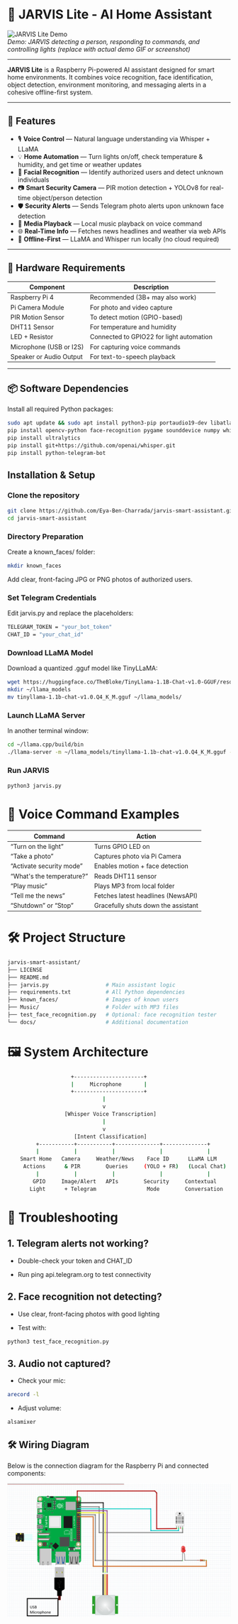 # 🤖 JARVIS Lite - AI Home Assistant

![JARVIS Lite Demo](demo.gif)  
*Demo: JARVIS detecting a person, responding to commands, and controlling lights (replace with actual demo GIF or screenshot)*

---

**JARVIS Lite** is a Raspberry Pi-powered AI assistant designed for smart home environments. It combines voice recognition, face identification, object detection, environment monitoring, and messaging alerts in a cohesive offline-first system.

---

## 🚀 Features

- 🎙️ **Voice Control** — Natural language understanding via Whisper + LLaMA
- 💡 **Home Automation** — Turn lights on/off, check temperature & humidity, and get time or weather updates
- 👤 **Facial Recognition** — Identify authorized users and detect unknown individuals
- 📷 **Smart Security Camera** — PIR motion detection + YOLOv8 for real-time object/person detection
- 🛡️ **Security Alerts** — Sends Telegram photo alerts upon unknown face detection
- 🎵 **Media Playback** — Local music playback on voice command
- 🌐 **Real-Time Info** — Fetches news headlines and weather via web APIs
- 🔌 **Offline-First** — LLaMA and Whisper run locally (no cloud required)

---

## 🧰 Hardware Requirements

| Component                  | Description                                |
|---------------------------|--------------------------------------------|
| Raspberry Pi 4            | Recommended (3B+ may also work)            |
| Pi Camera Module          | For photo and video capture                |
| PIR Motion Sensor         | To detect motion (GPIO-based)              |
| DHT11 Sensor              | For temperature and humidity               |
| LED + Resistor            | Connected to GPIO22 for light automation   |
| Microphone (USB or I2S)   | For capturing voice commands               |
| Speaker or Audio Output   | For text-to-speech playback                |

---

## 📦 Software Dependencies

Install all required Python packages:

```bash
sudo apt update && sudo apt install python3-pip portaudio19-dev libatlas-base-dev espeak ffmpeg
pip install opencv-python face-recognition pygame sounddevice numpy whisper pyttsx3 requests gpiozero pillow adafruit-circuitpython-dht
pip install ultralytics
pip install git+https://github.com/openai/whisper.git
pip install python-telegram-bot
```
##  Installation & Setup
### Clone the repository

```bash
git clone https://github.com/Eya-Ben-Charrada/jarvis-smart-assistant.git
cd jarvis-smart-assistant
```
### Directory Preparation
Create a known_faces/ folder:
```bash
mkdir known_faces
```
Add clear, front-facing JPG or PNG photos of authorized users.

### Set Telegram Credentials
Edit jarvis.py and replace the placeholders: 
```bash
TELEGRAM_TOKEN = "your_bot_token"
CHAT_ID = "your_chat_id"
```

### Download LLaMA Model
Download a quantized .gguf model like TinyLLaMA:
```bash
wget https://huggingface.co/TheBloke/TinyLlama-1.1B-Chat-v1.0-GGUF/resolve/main/tinyllama-1.1b-chat-v1.0.Q4_K_M.gguf
mkdir ~/llama_models
mv tinyllama-1.1b-chat-v1.0.Q4_K_M.gguf ~/llama_models/
```

### Launch LLaMA Server
In another terminal window:
```bash
cd ~/llama.cpp/build/bin
./llama-server -m ~/llama_models/tinyllama-1.1b-chat-v1.0.Q4_K_M.gguf --port 8080
```

### Run JARVIS
```bash
python3 jarvis.py
```

# 🎤 Voice Command Examples

| Command                   | Action                              |
| ------------------------- | ----------------------------------- |
| “Turn on the light”       | Turns GPIO LED on                   |
| “Take a photo”            | Captures photo via Pi Camera        |
| “Activate security mode”  | Enables motion + face detection     |
| “What's the temperature?” | Reads DHT11 sensor                  |
| “Play music”              | Plays MP3 from local folder         |
| “Tell me the news”        | Fetches latest headlines (NewsAPI)  |
| “Shutdown” or “Stop”      | Gracefully shuts down the assistant |


# 🛠️ Project Structure
```bash
jarvis-smart-assistant/
├── LICENSE
├── README.md
├── jarvis.py                  # Main assistant logic
├── requirements.txt           # All Python dependencies
├── known_faces/               # Images of known users
├── Music/                     # Folder with MP3 files
├── test_face_recognition.py   # Optional: face recognition tester
└── docs/                      # Additional documentation
```

# 🖼️ System Architecture
```bash
                    +----------------------+
                    |     Microphone       |
                    +----------------------+
                              |
                              v
                  [Whisper Voice Transcription]
                              |
                              v
                     [Intent Classification]
         +-----------+-----------+--------------+--------------+
         |           |           |              |              |
    Smart Home   Camera     Weather/News    Face ID      LLaMA LLM
     Actions      & PIR        Queries     (YOLO + FR)   (Local Chat)
         |           |           |              |              |
        GPIO     Image/Alert   APIs        Security     Contextual
       Light      + Telegram                Mode        Conversation

```

# 🧪 Troubleshooting
## 1. Telegram alerts not working?
- Double-check your token and CHAT_ID

- Run ping api.telegram.org to test connectivity

## 2. Face recognition not detecting?
- Use clear, front-facing photos with good lighting

- Test with:
```bash
python3 test_face_recognition.py
```

## 3. Audio not captured?
- Check your mic:
```bash
arecord -l
```

- Adjust volume:
```bash
alsamixer
```


## 🛠️ Wiring Diagram

Below is the connection diagram for the Raspberry Pi and connected components:

![Wiring Diagram](wiring.png)









